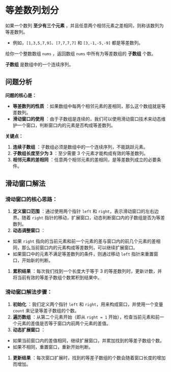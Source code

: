 # 等差数列划分

如果一个数列 **至少有三个元素** ，并且任意两个相邻元素之差相同，则称该数列为等差数列。

* 例如，`[1,3,5,7,9]`、`[7,7,7,7]` 和 `[3,-1,-5,-9]` 都是等差数列。

给你一个整数数组 `nums` ，返回数组 `nums` 中所有为等差数组的 **子数组** 个数。

**子数组** 是数组中的一个连续序列。



## 问题分析

**问题的核心是：**

* **等差数列的性质** ：如果数组中每两个相邻元素的差相同，那么这个数组就是等差数列。
* **滑动窗口的使用** ：由于子数组是连续的，我们可以使用滑动窗口技术来动态维护一个窗口，判断窗口内的元素是否构成等差数列。

**关键点：**

1. **连续子数组** ：子数组必须是数组中的一个连续序列，不能跳跃元素。
2. **子数组长度至少为 3** ：至少需要 3 个元素才能构成有效的等差数列。
3. **相邻元素的差相同** ：任意两个相邻元素的差相同，是等差数列成立的必要条件。



## 滑动窗口解法

### 滑动窗口的核心思路：

1. **定义窗口范围** ：通过使用两个指针 `left` 和 `right`，表示滑动窗口的左右边界。随着 `right` 指针的移动，扩展窗口，动态判断窗口内的子数组是否为等差数列。
2. **动态调整窗口** ：

* 如果 `right` 指向的当前元素和前一个元素的差与窗口内的前几个元素的差相同，那么当前窗口内的元素构成等差数列，可以继续扩展窗口。
* 如果窗口中的元素不满足等差数列的条件，则通过移动 `left` 指针来重置窗口，开始新的判断。

1. **累积结果** ：每次我们找到一个长度大于等于 3 的等差数列时，更新计数，并将当前有效的等差子数组个数累积到结果中。

### 滑动窗口解法步骤：

1. **初始化** ：我们定义两个指针 `left` 和 `right`，用来构成窗口，并使用一个变量 `count` 来记录等差子数组的个数。
2. **遍历数组** ：从第二个元素开始（即从 `right = 1` 开始），检查当前元素和前一个元素的差值是否等于窗口内前两个元素的差值。
3. **动态扩展窗口** ：

* 如果当前窗口内的差值相同，继续扩展窗口，并累加找到的等差子数组个数。
* 如果不相同，重置窗口，重新开始判断。

1. **更新结果** ：每次窗口扩展时，找到的等差子数组的个数会随着窗口长度的增加而增加。

